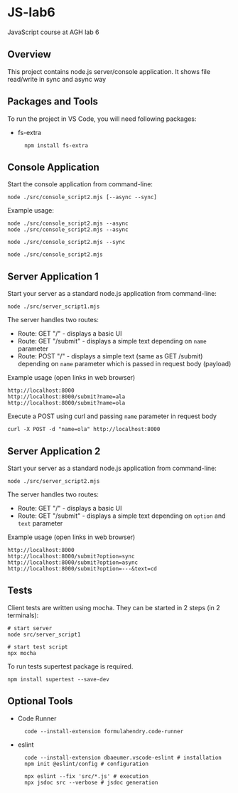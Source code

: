 # JS-lab6
JavaScript course at AGH lab 6

## Overview
This project contains node.js server/console application. It shows file read/write in sync and async way

## Packages and Tools
To run the project in VS Code, you will need following packages:
- fs-extra

        npm install fs-extra

## Console Application
Start the console application from command-line:

    node ./src/console_script2.mjs [--async --sync]

Example usage:

    node ./src/console_script2.mjs --async
    node ./src/console_script2.mjs --async
    
    node ./src/console_script2.mjs --sync

    node ./src/console_script2.mjs

## Server Application 1
Start your server as a standard node.js application from command-line:

    node ./src/server_script1.mjs

The server handles two routes:
- Route: GET "/" - displays a basic UI
- Route: GET "/submit" - displays a simple text depending on `name` parameter
- Route: POST "/" - displays a simple text (same as GET /submit) depending on `name` parameter which is passed in request body (payload)

Example usage (open links in web browser)

    http://localhost:8000
    http://localhost:8000/submit?name=ala
    http://localhost:8000/submit?name=ola

Execute a POST using curl and passing `name` parameter in request body

    curl -X POST -d "name=ola" http://localhost:8000

## Server Application 2
Start your server as a standard node.js application from command-line:

    node ./src/server_script2.mjs

The server handles two routes:
- Route: GET "/" - displays a basic UI
- Route: GET "/submit" - displays a simple text depending on `option` and `text` parameter

Example usage (open links in web browser)

    http://localhost:8000
    http://localhost:8000/submit?option=sync
    http://localhost:8000/submit?option=async
    http://localhost:8000/submit?option=---&text=cd


## Tests 
Client tests are written using mocha.
They can be started in 2 steps (in 2 terminals):

    # start server
    node src/server_script1

    # start test script
    npx mocha

To run tests supertest package is required.

    npm install supertest --save-dev

## Optional Tools
- Code Runner

        code --install-extension formulahendry.code-runner

- eslint

        code --install-extension dbaeumer.vscode-eslint # installation
        npm init @eslint/config # configuration

        npx eslint --fix 'src/*.js' # execution
        npx jsdoc src --verbose # jsdoc generation


